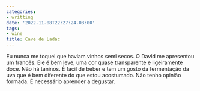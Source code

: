 ```yaml
---
categories:
- writting
date: '2022-11-08T22:27:24-03:00'
tags:
- wine
title: Cave de Ladac
---
```


Eu nunca me toquei que haviam vinhos semi secos. O David me apresentou um francês. Ele é bem leve, uma cor quase transparente e ligeiramente doce. Não há taninos. É fácil de beber e tem um gosto da fermentação da uva que é bem diferente do que estou acostumado. Não tenho opinião formada. É necessário aprender a degustar.
